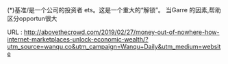 (*)基准/是一个公司的投资者 
 ets。这是一个重大的“解锁”。 
 当Garre 
 的因素,帮助区分opportun很大 
   
  URL : http://abovethecrowd.com/2019/02/27/money-out-of-nowhere-how-internet-marketplaces-unlock-economic-wealth/?utm_source=wanqu.co&utm_campaign=Wanqu+Daily&utm_medium=website